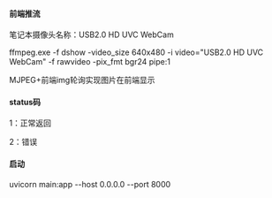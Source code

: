 #### 前端推流

笔记本摄像头名称：USB2.0 HD UVC WebCam

ffmpeg.exe  -f dshow -video_size 640x480 -i video="USB2.0 HD UVC WebCam" -f rawvideo -pix_fmt bgr24 pipe:1



MJPEG+前端img轮询实现图片在前端显示



#### status码

1：正常返回

2：错误



#### 启动

uvicorn main:app --host 0.0.0.0 --port 8000
